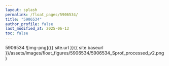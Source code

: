 ```yaml
---
layout: splash
permalink: /float_pages/5906534/
title: "5906534"
author_profile: false
last_modified_at: 2025-06-13
toc: false
---
```

 
5906534
![img-png]({{ site.url }}{{ site.baseurl }}/assets/images/float_figures/5906534/5906534_Sprof_processed_v2.png)